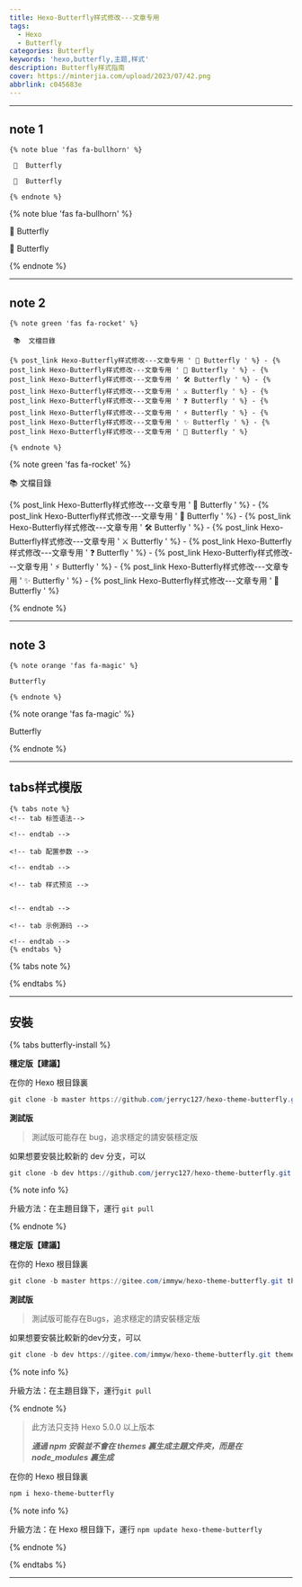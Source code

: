 ```yaml
---
title: Hexo-Butterfly样式修改---文章专用
tags:
  - Hexo
  - Butterfly
categories: Butterfly
keywords: 'hexo,butterfly,主题,样式'
description: Butterfly样式指南
cover: https://minterjia.com/upload/2023/07/42.png
abbrlink: c045683e
---
```


***

## note 1
```
{% note blue 'fas fa-bullhorn' %}

 📖  Butterfly 

 🦋  Butterfly 

{% endnote %}
```
{% note blue 'fas fa-bullhorn' %}

 📖  Butterfly 

 🦋  Butterfly 

{% endnote %}

***

## note 2
```
{% note green 'fas fa-rocket' %}

 📚  文檔目錄

{% post_link Hexo-Butterfly样式修改---文章专用 ' 🚀 Butterfly ' %} - {% post_link Hexo-Butterfly样式修改---文章专用 ' 📑 Butterfly ' %} - {% post_link Hexo-Butterfly样式修改---文章专用 ' 🛠 Butterfly ' %} - {% post_link Hexo-Butterfly样式修改---文章专用 ' ⚔️ Butterfly ' %} - {% post_link Hexo-Butterfly样式修改---文章专用 ' ❓ Butterfly ' %} - {% post_link Hexo-Butterfly样式修改---文章专用 ' ⚡️ Butterfly ' %} - {% post_link Hexo-Butterfly样式修改---文章专用 ' ✨ Butterfly ' %} - {% post_link Hexo-Butterfly样式修改---文章专用 ' 🤞 Butterfly ' %}

{% endnote %}
```

{% note green 'fas fa-rocket' %}

 📚  文檔目錄

{% post_link Hexo-Butterfly样式修改---文章专用 ' 🚀 Butterfly ' %} - {% post_link Hexo-Butterfly样式修改---文章专用 ' 📑 Butterfly ' %} - {% post_link Hexo-Butterfly样式修改---文章专用 ' 🛠 Butterfly ' %} - {% post_link Hexo-Butterfly样式修改---文章专用 ' ⚔️ Butterfly ' %} - {% post_link Hexo-Butterfly样式修改---文章专用 ' ❓ Butterfly ' %} - {% post_link Hexo-Butterfly样式修改---文章专用 ' ⚡️ Butterfly ' %} - {% post_link Hexo-Butterfly样式修改---文章专用 ' ✨ Butterfly ' %} - {% post_link Hexo-Butterfly样式修改---文章专用 ' 🤞 Butterfly ' %}

{% endnote %}


***

## note 3
```
{% note orange 'fas fa-magic' %}

Butterfly 

{% endnote %}
```

{% note orange 'fas fa-magic' %}

Butterfly 

{% endnote %}

***

## tabs样式模版
```
{% tabs note %}
<!-- tab 标签语法-->

<!-- endtab -->

<!-- tab 配置参数 -->

<!-- endtab -->

<!-- tab 样式预览 -->


<!-- endtab -->

<!-- tab 示例源码 -->

<!-- endtab -->
{% endtabs %}
```
{% tabs note %}
<!-- tab 标签语法-->

<!-- endtab -->

<!-- tab 配置参数 -->

<!-- endtab -->

<!-- tab 样式预览 -->


<!-- endtab -->

<!-- tab 示例源码 -->

<!-- endtab -->
{% endtabs %}

***

## 安裝

{% tabs butterfly-install %}

<!-- tab Git安裝 (Github) @fab fa-github-square -->

**穩定版【建議】**

在你的 Hexo 根目錄裏

```powershell
git clone -b master https://github.com/jerryc127/hexo-theme-butterfly.git themes/butterfly
```

**測試版**

> 測試版可能存在 bug，追求穩定的請安裝穩定版

如果想要安裝比較新的 dev 分支，可以

```powershell
git clone -b dev https://github.com/jerryc127/hexo-theme-butterfly.git themes/butterfly
```

{% note info %}

升級方法：在主題目錄下，運行 `git pull`

{% endnote %}

<!-- endtab -->



<!-- tab Git安裝 (Gitee) @fab fa-git-square -->

**穩定版【建議】**

在你的 Hexo 根目錄裏

```powershell
git clone -b master https://gitee.com/immyw/hexo-theme-butterfly.git themes/butterfly
```

**測試版**

> 測試版可能存在Bugs，追求穩定的請安裝穩定版

如果想要安裝比較新的dev分支，可以

```powershell
git clone -b dev https://gitee.com/immyw/hexo-theme-butterfly.git themes/butterfly
```

{% note info %}

升級方法：在主題目錄下，運行`git pull`

{% endnote %}

<!-- endtab -->



<!-- tab npm安裝@fab fa-npm -->

> 此方法只支持 Hexo 5.0.0 以上版本
>
> ***通過 npm 安裝並不會在 themes 裏生成主題文件夾，而是在 node_modules 裏生成***

在你的 Hexo 根目錄裏

```powershell
npm i hexo-theme-butterfly
```

{% note info %}

升級方法：在 Hexo 根目錄下，運行 `npm update hexo-theme-butterfly`

{% endnote %}

<!-- endtab -->

{% endtabs %}

***

